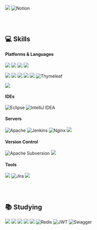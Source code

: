 <a href="https://velog.io/@sixxbk"><img src="https://img.shields.io/badge/Velog-20C997?style=flat-square&logo=velog&logoColor=white"/></a> ![Notion](https://img.shields.io/badge/Notion-%23000000.svg?style=flat-square&logo=notion&logoColor=white)

<br/>
<br/>

## :computer: Skills

#### Platforms & Languages
<img src="https://img.shields.io/badge/java-007396?style=flat-square&logo=java&logoColor=white"> <img src="https://img.shields.io/badge/linux-FCC624?style=flat-square&logo=linux&logoColor=black">
<img src="https://img.shields.io/badge/spring-6DB33F?style=flat-square&logo=spring&logoColor=white">
<img src="https://img.shields.io/badge/springBoot-6DB33F?style=flat-square&logo=springBoot&logoColor=white">

<img src="https://img.shields.io/badge/jquery-0769AD?style=flat-square&logo=jquery&logoColor=white"> <img src="https://img.shields.io/badge/bootstrap-7952B3?style=flat-square&logo=bootstrap&logoColor=white">
<img src="https://img.shields.io/badge/html-E34F26?style=flat-square&logo=html5&logoColor=white">
<img src="https://img.shields.io/badge/css-1572B6?style=flat-square&logo=css3&logoColor=white">
<img src="https://img.shields.io/badge/JavaScript-F7DF1E?style=flat-square&logo=javascript&logoColor=black"/>
![Thymeleaf](https://img.shields.io/badge/Thymeleaf-%23005C0F.svg?style=flat-square&logo=Thymeleaf&logoColor=white)

<img src="https://img.shields.io/badge/oracle-F80000?style=flat-square&logo=oracle&logoColor=white"> 

#### IDEs
![Eclipse](https://img.shields.io/badge/Eclipse-FE7A16.svg?style=flat-square&logo=Eclipse&logoColor=white)
![IntelliJ IDEA](https://img.shields.io/badge/IntelliJIDEA-000000.svg?style=flat-square&logo=intellij-idea&logoColor=white)

#### Servers
![Apache](https://img.shields.io/badge/apache-%23D42029.svg?style=flat-square&logo=apache&logoColor=white)
![Jenkins](https://img.shields.io/badge/jenkins-%232C5263.svg?style=flat-square&logo=jenkins&logoColor=white)
![Nginx](https://img.shields.io/badge/nginx-%23009639.svg?style=flat-square&logo=nginx&logoColor=white)
<img src="https://img.shields.io/badge/apache tomcat-F8DC75?style=flat-square&logo=apachetomcat&logoColor=white">

#### Version Control
![Apache Subversion](https://img.shields.io/badge/subversion-%23809CC9.svg?style=flat-square&logo=subversion&logoColor=white)
<img src="https://img.shields.io/badge/github-181717?style=flat-square&logo=github&logoColor=white">

#### Tools
<img src="https://img.shields.io/badge/Postman-FF6C37?style=flat-square&logo=Postman&logoColor=white"/> ![Jira](https://img.shields.io/badge/jira-%230A0FFF.svg?style=flat-square&logo=jira&logoColor=white)
<img src="https://img.shields.io/badge/Slack-4A154B?style=flat-square&logo=Slack&logoColor=white"/>

<br/>
<br/>

## :books: Studying
<img src="https://img.shields.io/badge/springsecurity-6DB33F?style=flat-square&logo=springsecurity&logoColor=white"> <img src="https://img.shields.io/badge/Vue.js-4FC08D?style=flat-square&logo=Vue.js&logoColor=white"/> <img src="https://img.shields.io/badge/Nuxt.js-00DC82?style=flat-square&logo=Nuxt.js&logoColor=white"/>
<img src="https://img.shields.io/badge/MySQL-4479A1?style=flat-square&logo=MySQL&logoColor=white"/>
<img src="https://img.shields.io/badge/Docker-2496ED?style=flat-square&logo=Docker&logoColor=white"/>
![Redis](https://img.shields.io/badge/redis-%23DD0031.svg?style=flat-square&logo=redis&logoColor=white)
![JWT](https://img.shields.io/badge/JWT-black?style=flat-square&logo=JSON%20web%20tokens)
![Swagger](https://img.shields.io/badge/-Swagger-%23Clojure?style=flat-square&logo=swagger&logoColor=white)




